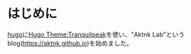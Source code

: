 # はじめに 

[hugo](https://gohugo.io/)に[Hugo Theme:Tranquilpeak](https://themes.gohugo.io/themes/hugo-tranquilpeak-theme/)を使い、"Aktnk Lab"というblog(https://aktnk.github.io)を始めました。 
